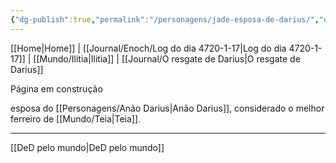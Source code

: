 ```yaml
---
{"dg-publish":true,"permalink":"/personagens/jade-esposa-de-darius/","dgHomeLink":true,"dgPassFrontmatter":false}
---
```


[[Home|Home]] | [[Journal/Enoch/Log do dia 4720-1-17|Log do dia 4720-1-17]] | [[Mundo/Ilitia|Ilitia]] | [[Journal/O resgate de Darius|O resgate de Darius]] 

Página em construção

esposa do [[Personagens/Anão Darius|Anão Darius]], considerado o melhor ferreiro de [[Mundo/Teia|Teia]].

---
[[DeD pelo mundo|DeD pelo mundo]]